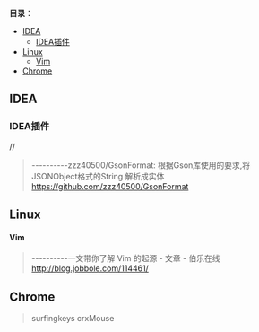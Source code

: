 
**目录**：
- [IDEA](#idea)
  - [IDEA插件](#idea%E6%8F%92%E4%BB%B6)
- [Linux](#linux)
    - [Vim](#vim)
- [Chrome](#chrome)

## IDEA

### IDEA插件

//
> ----------zzz40500/GsonFormat: 根据Gson库使用的要求,将JSONObject格式的String 解析成实体
> https://github.com/zzz40500/GsonFormat




## Linux

#### Vim

> ----------一文带你了解 Vim 的起源 - 文章 - 伯乐在线
> http://blog.jobbole.com/114461/



## Chrome
> surfingkeys
> crxMouse


